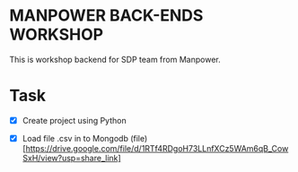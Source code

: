 # MANPOWER BACK-ENDS WORKSHOP
This is workshop backend for SDP team from Manpower. 

# Task 
- [x] Create project using Python 
- [x] Load file .csv in to Mongodb (file)[https://drive.google.com/file/d/1RTf4RDgoH73LLnfXCz5WAm6qB_CowSxH/view?usp=share_link]






